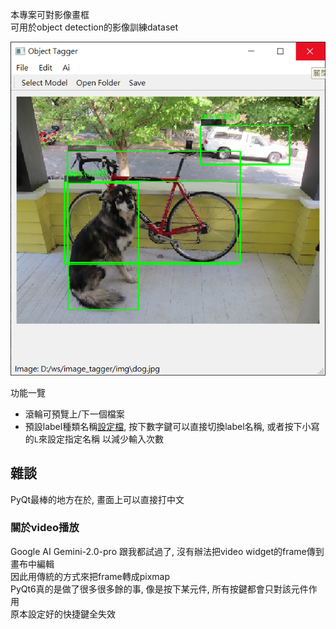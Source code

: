 本專案可對影像畫框  
可用於object detection的影像訓練dataset  

![](./asset/system_gui.png)

功能一覽
- 滾輪可預覽上/下一個檔案
- 預設label種類名稱[設定檔](./config/label.yaml), 按下數字鍵可以直接切換label名稱, 或者按下小寫的`L`來設定指定名稱
  以減少輸入次數

## 雜談
PyQt最棒的地方在於, 畫面上可以直接打中文

### 關於video播放
Google AI Gemini-2.0-pro 跟我都試過了, 沒有辦法把video widget的frame傳到畫布中編輯  
因此用傳統的方式來把frame轉成pixmap  
PyQt6真的是做了很多很多餘的事, 像是按下某元件, 所有按鍵都會只對該元件作用  
原本設定好的快捷鍵全失效  